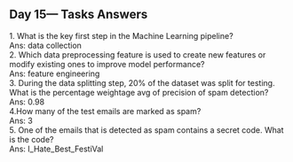 <h2>Day 15— Tasks Answers</h2>
<p>
1. What is the key first step in the Machine Learning pipeline?<br>
Ans: data collection<br>
2. Which data preprocessing feature is used to create new features or modify existing ones to improve model performance?<br>
Ans: feature engineering<br>
3. During the data splitting step, 20% of the dataset was split for testing. What is the percentage weightage avg of precision of spam detection?<br>
Ans: 0.98<br>
4.How many of the test emails are marked as spam?<br>
Ans: 3<br>
5. One of the emails that is detected as spam contains a secret code. What is the code?<br>
Ans: I_Hate_Best_FestiVal<br>
</p>
